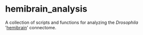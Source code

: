 # hemibrain_analysis
A collection of scripts and functions for analyzing the _Drosophila_ '[hemibrain](https://www.janelia.org/project-team/flyem/hemibrain)' connectome.
